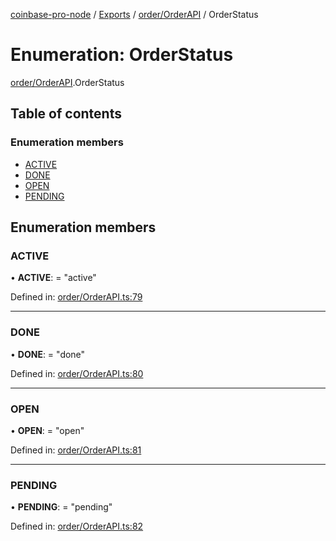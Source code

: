 [coinbase-pro-node](../../README.md) / [Exports](../../modules.md) / [order/OrderAPI](../../modules/order_orderapi.md) / OrderStatus

# Enumeration: OrderStatus

[order/OrderAPI](../../modules/order_orderapi.md).OrderStatus

## Table of contents

### Enumeration members

- [ACTIVE](orderapi.orderstatus.md#active)
- [DONE](orderapi.orderstatus.md#done)
- [OPEN](orderapi.orderstatus.md#open)
- [PENDING](orderapi.orderstatus.md#pending)

## Enumeration members

### ACTIVE

• **ACTIVE**: = "active"

Defined in: [order/OrderAPI.ts:79](https://github.com/bennycode/coinbase-pro-node/blob/ac883aa/src/order/OrderAPI.ts#L79)

---

### DONE

• **DONE**: = "done"

Defined in: [order/OrderAPI.ts:80](https://github.com/bennycode/coinbase-pro-node/blob/ac883aa/src/order/OrderAPI.ts#L80)

---

### OPEN

• **OPEN**: = "open"

Defined in: [order/OrderAPI.ts:81](https://github.com/bennycode/coinbase-pro-node/blob/ac883aa/src/order/OrderAPI.ts#L81)

---

### PENDING

• **PENDING**: = "pending"

Defined in: [order/OrderAPI.ts:82](https://github.com/bennycode/coinbase-pro-node/blob/ac883aa/src/order/OrderAPI.ts#L82)

